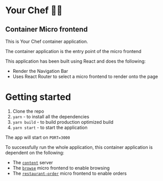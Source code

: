# Your Chef 👨‍🍳

## Container Micro frontend

This is Your Chef container application.

The container application is the entry point of the micro frontend

This application has been built using React and does the following:
- Render the Navigation Bar
- Uses React Router to select a micro frontend to render onto the page

# Getting started

1. Clone the repo
2. `yarn` - to install all the dependencies
3. `yarn build` - to build production optimized build
4. `yarn start` - to start the application

The app will start on `PORT=3000`

To successfully run the whole application, this container application is dependent on the following:

- The [`content`](https://github.com/jenishchandracim/micro-frontends/content) server
- The [`browse`](https://github.com/jenishchandracim/micro-frontends/browse) micro frontend to enable browsing
- The [`restaurant-order`](https://github.com/jenishchandracim/micro-frontends/restaurant-order) micro frontend to enable orders
